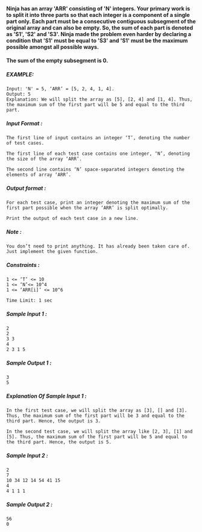 <div _ngcontent-serverapp-c214="" class="description ng-star-inserted" style=""><h4 id="ninja-has-an-array-39-arr-39-consisting-of-39-n-39-integers-your-primary-work-is-to-split-it-into-three-parts-so-that-each-integer-is-a-component-of-a-single-part-only-each-part-must-be-a-consecutive-contiguous-subsegment-of-the-original-array-and-can-also-be-empty-so-the-sum-of-each-part-is-denoted-as-39-s1-39-39-s2-39-and-39-s3-39-ninja-made-the-problem-even-harder-by-declaring-a-condition-that-39-s1-39-must-be-equal-to-39-s3-39-and-39-s1-39-must-be-the-maximum-possible-amongst-all-possible-ways">Ninja has an array 'ARR' consisting of 'N' integers. Your primary work is to split it into three parts so that each integer is a component of a single part only. Each part must be a consecutive contiguous subsegment of the original array and can also be empty. So, the sum of each part is denoted as 'S1', 'S2' and 'S3'. Ninja made the problem even harder by declaring a condition that 'S1' must be equal to 'S3' and 'S1' must be the maximum possible amongst all possible ways.</h4>

<h4 id="the-sum-of-the-empty-subsegment-is-0">The sum of the empty subsegment is 0.</h4>

<h5 id="example">EXAMPLE:</h5>

<pre><code>Input: 'N' = 5, ‘ARR’ = [5, 2, 4, 1, 4].
Output: 5
Explanation: We will split the array as [5], [2, 4] and [1, 4]. Thus, the maximum sum of the first part will be 5 and equal to the third part.
</code></pre>

<h5 id="input-format">Input Format :</h5>

<pre><code>The first line of input contains an integer ‘T’, denoting the number of test cases. 

The first line of each test case contains one integer, ‘N’, denoting the size of the array ‘ARR’.

The second line contains ‘N’ space-separated integers denoting the elements of array ‘ARR’.
</code></pre>

<h5 id="output-format">Output format :</h5>

<pre><code>For each test case, print an integer denoting the maximum sum of the first part possible when the array ‘ARR’ is split optimally.

Print the output of each test case in a new line.
</code></pre>

<h5 id="note">Note :</h5>

<pre><code>You don’t need to print anything. It has already been taken care of. Just implement the given function.
</code></pre>

<h5 id="constraints">Constraints :</h5>

<pre><code>1 &lt;= ‘T’ &lt;= 10
1 &lt;= ‘N’&lt;= 10^4
1 &lt;= ‘ARR[i]’ &lt;= 10^6

Time Limit: 1 sec
</code></pre>
</div>
<div _ngcontent-serverapp-c214="" class="description ng-star-inserted" style=""><h5>Sample Input 1 :</h5>

<pre><code>2
2
3 3
4 
2 3 1 5 
</code></pre>

<h5>Sample Output 1 :</h5>

<pre><code>3
5
</code></pre>

<h5>Explanation Of Sample Input 1 :</h5>

<pre><code>In the first test case, we will split the array as [3], [] and [3]. Thus, the maximum sum of the first part will be 3 and equal to the third part. Hence, the output is 3.

In the second test case, we will split the array like [2, 3], [1] and [5]. Thus, the maximum sum of the first part will be 5 and equal to the third part. Hence, the output is 5.
</code></pre>

<h5>Sample Input 2 :</h5>

<pre><code>2
7
10 34 12 14 54 41 15
4
4 1 1 1
</code></pre>

<h5>Sample Output 2 :</h5>

<pre><code>56
0
</code></pre>
</div>
